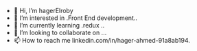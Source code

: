 - 👋 Hi, I’m hagerElroby
- 👀 I’m interested in .Front End development..
- 🌱 I’m currently learning .redux ..
- 💞️ I’m looking to collaborate on ...
- 📫 How to reach me linkedin.com/in/hager-ahmed-91a8ab194.

<!---
hagerElroby/hagerElroby is a ✨ special ✨ repository because its `README.md` (this file) appears on your GitHub profile.
You can click the Preview link to take a look at your changes.
--->
